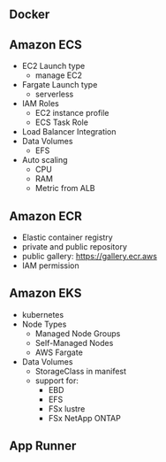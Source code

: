 Docker
-

Amazon ECS
-
- EC2 Launch type
  - manage EC2
- Fargate Launch type
  - serverless
- IAM Roles
  - EC2 instance profile
  - ECS Task Role
- Load Balancer Integration
- Data Volumes
  - EFS
- Auto scaling
  - CPU
  - RAM
  - Metric from ALB

Amazon ECR
-
- Elastic container registry
- private and public repository
- public gallery: https://gallery.ecr.aws
- IAM permission

Amazon EKS
-
- kubernetes
- Node Types
  - Managed Node Groups
  - Self-Managed Nodes
  - AWS Fargate
- Data Volumes
  - StorageClass in manifest
  - support for:
    - EBD
    - EFS
    - FSx lustre
    - FSx NetApp ONTAP

App Runner
-
